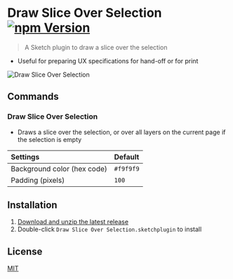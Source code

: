 # Draw Slice Over Selection [![npm Version](https://img.shields.io/npm/v/sketch-draw-slice-over-selection)](https://www.npmjs.com/package/sketch-draw-slice-over-selection)

> A Sketch plugin to draw a slice over the selection

- Useful for preparing UX specifications for hand-off or for print

![Draw Slice Over Selection](media/draw-slice-over-selection.gif)

## Commands

### Draw Slice Over Selection

- Draws a slice over the selection, or over all layers on the current page if the selection is empty

Settings | Default
:--|:--
Background color (hex code) | `#f9f9f9`
Padding (pixels) | `100`

## Installation

1. [Download and unzip the latest release](https://github.com/yuanqing/sketch-plugins/releases/download/sketch-draw-slice-over-selection-0.9.2/plugin.zip)
2. Double-click `Draw Slice Over Selection.sketchplugin` to install

## License

[MIT](LICENSE.md)
